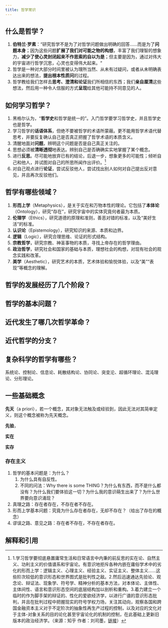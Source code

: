 ```yaml
---
title: 哲学常识
---
```


## 什么是哲学？

1. **伯特兰·罗素**：“研究哲学不是为了对哲学问题做出明确的回答……而是为了**问题本身**；因为这些问题**扩展了我们对可能之物的构想**，丰富了我们理智的想象力，**减少了使心灵封闭起来不作思索的自以为是**；但主要是因为，通过对伟大的宇宙进行哲学沉思，心灵也变得伟大起来。“
2. 哲学是一种对大部分时间里被认为理所当然、从未有过疑问，或者从未明确表达出来的想法，**提出根本性质问**的过程。
3. 哲学教给我们怎样去**思考、澄清和论证**我们所相信的东西；我们**亲自厘清**这些想法，然后用一种令人信服的方式**呈现**给其他可能持不同意见的人。


## 如何学习哲学？

1. 黑格尔认为，“**哲学史**和哲学是统一的”。入门哲学要学习哲学史，并且哲学史也是哲学。
2. 学习哲学的**话语体系**，但绝不要被哲学的术语所蒙蔽。更不能用哲学术语代替思考，并要反复确认自己是否真正把握了哲学术语的本质含义。
3. 清醒地面对**问题**，辨明这个问题是否是自己真正关注的。
4. 思想必须被**清晰透彻**地表达。辨别自己是否确确实实地掌握了某个概念。
5. 进行**反思**。尽可能地放弃已有的结论，后退一步，想象更多的可能性；倾听自己和他人，并试图对自己的所思所闻作出评价。[^zhihu1]
6. 对自己观点进行**论证**，尝试反驳他人，尝试找出别人如何对自己提出反对意见，并且再次反驳他们。


## 哲学有哪些领域？

1. **形而上学**（Metaphysics），是关于实在和万物本性的理论。它包括了**本体论**（Ontology），研究“存在”，研究宇宙中的实体究竟何者最为本质。
2. **伦理学**（Ethics），研究道德的原理和准则，善恶对错的标准，以及“美好生活”的标准。
3. **认识论**（Epistemology），研究知识的来源、本质和边界。
4. **逻辑**（Logic），研究合理思维、论证的形式结构。
5. **宗教哲学**，研究宗教、神圣事物的本质，寻找上帝存在的哲学理由。
6. **政治哲学**，研究社会和国家的基础与本质，理想社会的构想，对现有社会的观念实践和改革。
7. **美学**（Aesthetic），研究艺术的本质，艺术体验和愉悦体验，以及“美”“表现”等概念的理解。

## 哲学的发展经历了几个阶段？

## 哲学的基本问题？

## 近代发生了哪几次哲学革命？

## 近代哲学的分支？

## 复杂科学的哲学有哪些？

系统论、控制论、信息论、耗散结构论、协同论、突变沦、超循环理论、混沌理论、分形理论。

## 一些基础概念

**先天**（a priori），若一个概念，其对象无法触及或经验到，因此无法对其简单定义，则这个概念被称为先天概念。

**先验**，

**实在**

**实存**

### 存在主义

1. 哲学的基本问题是：为什么？
   1. 为什么具有自反性。
   2. 不同的问法：Why there is some THING？为什么有东西，而不是什么都没有？为什么我们要体验这一切？为什么我的意识萌生出来了？为什么世界要向意识涌现？
2. 真理之路：存在者存在，不存在者不存在。
3. 形而上学基本问题：究竟为什么存在者存在，无却不存在？（给出了存在的概念）
4. 谬误之路、意见之路：存在者不存在，不存在者存在。

## 解释和引用

[^zhihu1]: 1.学习哲学要彻底悬置庸常生活和日常语言中内秉的前反思的实在论、自然主义、功利主义的价值谱系和宇宙论。有意识地拒斥各种内嵌在庸俗学术中的劣化的形而上学：逻辑主义、心理主义、经验主义、实证主义、整体主义……这些阶次较低的意识形态和世界图式是批判性之敌。2.然后迅速通达先验论、观念论、辩证法、现象学、符号学、精神分析的基本方法，对本体论、主体性、主体间性、语言和意识形态空间的底层结构加以剖析和重构。3.着力建立一个临时的作为脚手架的辩证的、性化的爱欲经济学，以进行广谱的意识形态批判，并且在批判过程中把握现实的符号学权力场，关注其动向，观察各国和跨国金融资本主义对于不定阶次的抽象性再生产过程的控制，以及对应的文化对于主体-对象关系的目的论化甚至宇宙论化的机制的控制，在此基础上更新旧版本的政治经济学。（来源：知乎 作者：刘司墨，[链接](https://www.zhihu.com/question/474104022/answer/2015039385)）